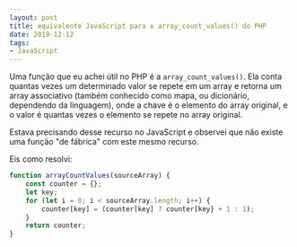 ```yaml
---
layout: post
title: equivalente JavaScript para o array_count_values() do PHP
date: 2019-12-12
tags:
- JavaScript
---
```


Uma função que eu achei útil no PHP é a `array_count_values()`. Ela conta quantas vezes um determinado valor se repete em
um array e retorna um array associativo (também conhecido como mapa, ou dicionário, dependendo da linguagem), onde a chave
é o elemento do array original, e o valor é quantas vezes o elemento se repete no array original.

Estava precisando desse recurso no JavaScript e observei que não existe uma função "de fábrica" com este mesmo recurso.

Eis como resolvi:

```js
function arrayCountValues(sourceArray) {
    const counter = {};
    let key;
    for (let i = 0; i < sourceArray.length; i++) {
        counter[key] = (counter[key] ? counter[key} + 1 : 1);
    }
    return counter;
}
```
